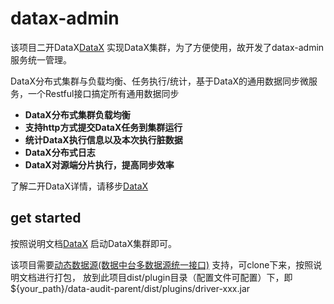 # datax-admin

该项目二开DataX[DataX](https://github.com/thestyleofme/DataX.git) 实现DataX集群，为了方便使用，故开发了datax-admin服务统一管理。

DataX分布式集群与负载均衡、任务执行/统计，基于DataX的通用数据同步微服务，一个Restful接口搞定所有通用数据同步

- **DataX分布式集群负载均衡**
- **支持http方式提交DataX任务到集群运行**
- **统计DataX执行信息以及本次执行脏数据**
- **DataX分布式日志**
- **DataX对源端分片执行，提高同步效率**

了解二开DataX详情，请移步[DataX](https://github.com/thestyleofme/DataX.git)

## get started

按照说明文档[DataX](https://github.com/thestyleofme/DataX/blob/master/datax-cluster.md) 启动DataX集群即可。

该项目需要[动态数据源(数据中台多数据源统一接口)](https://github.com/thestyleofme/plugin-driver-parent.git) 支持，可clone下来，按照说明文档进行打包，
放到此项目dist/plugin目录（配置文件可配置）下，即${your_path}/data-audit-parent/dist/plugins/driver-xxx.jar
